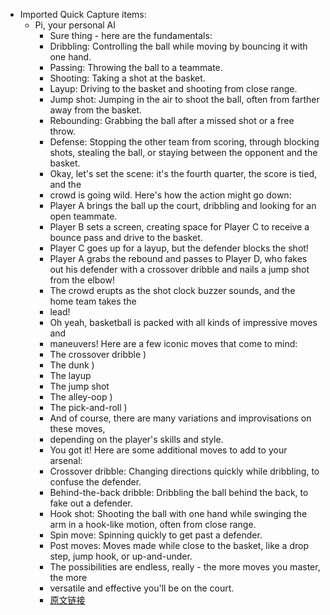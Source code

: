 - Imported Quick Capture items:
    - Pi, your personal AI
        - Sure thing - here are the fundamentals:
        - Dribbling: Controlling the ball while moving by bouncing it with one hand.
        - Passing: Throwing the ball to a teammate.
        - Shooting: Taking a shot at the basket.
        - Layup: Driving to the basket and shooting from close range.
        - Jump shot: Jumping in the air to shoot the ball, often from farther away from the basket.
        - Rebounding: Grabbing the ball after a missed shot or a free throw.
        - Defense: Stopping the other team from scoring, through blocking shots, stealing the ball, or staying between the opponent and the basket.
        - Okay, let's set the scene: it's the fourth quarter, the score is tied, and the
        - crowd is going wild. Here's how the action might go down:
        - Player A brings the ball up the court, dribbling and looking for an open teammate.
        - Player B sets a screen, creating space for Player C to receive a bounce pass and drive to the basket.
        - Player C goes up for a layup, but the defender blocks the shot!
        - Player A grabs the rebound and passes to Player D, who fakes out his defender with a crossover dribble and nails a jump shot from the elbow!
        - The crowd erupts as the shot clock buzzer sounds, and the home team takes the
        - lead!
        - Oh yeah, basketball is packed with all kinds of impressive moves and
        - maneuvers! Here are a few iconic moves that come to mind:
        - The crossover dribble )
        - The dunk )
        - The layup
        - The jump shot
        - The alley-oop )
        - The pick-and-roll )
        - And of course, there are many variations and improvisations on these moves,
        - depending on the player's skills and style.
        - You got it! Here are some additional moves to add to your arsenal:
        - Crossover dribble: Changing directions quickly while dribbling, to confuse the defender.
        - Behind-the-back dribble: Dribbling the ball behind the back, to fake out a defender.
        - Hook shot: Shooting the ball with one hand while swinging the arm in a hook-like motion, often from close range.
        - Spin move: Spinning quickly to get past a defender.
        - Post moves: Moves made while close to the basket, like a drop step, jump hook, or up-and-under.
        - The possibilities are endless, really - the more moves you master, the more
        - versatile and effective you'll be on the court.
        - [原文链接](https://pi.ai/talk)
